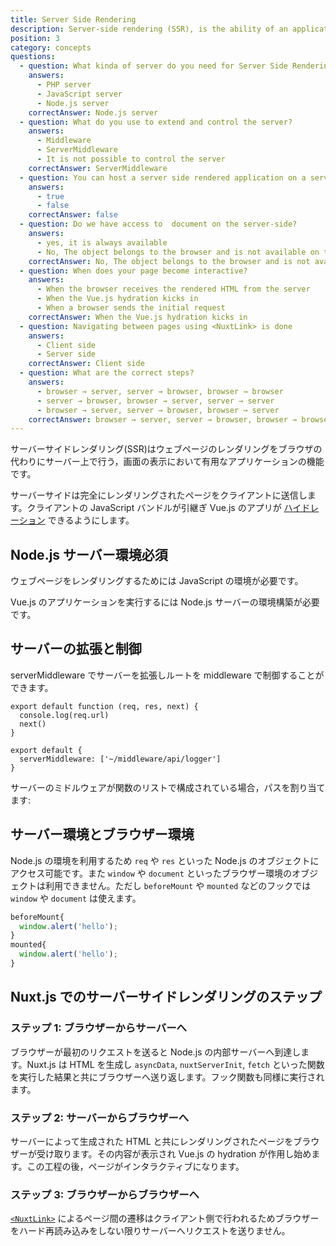 ```yaml
---
title: Server Side Rendering
description: Server-side rendering (SSR), is the ability of an application to contribute by displaying the web-page on the server instead of rendering it in the browser.
position: 3
category: concepts
questions:
  - question: What kinda of server do you need for Server Side Rendering?
    answers:
      - PHP server
      - JavaScript server
      - Node.js server
    correctAnswer: Node.js server
  - question: What do you use to extend and control the server?
    answers:
      - Middleware
      - ServerMiddleware
      - It is not possible to control the server
    correctAnswer: ServerMiddleware
  - question: You can host a server side rendered application on a serverless hosting provider
    answers:
      - true
      - false
    correctAnswer: false
  - question: Do we have access to  document on the server-side?
    answers:
      - yes, it is always available
      - No, The object belongs to the browser and is not available on the server
    correctAnswer: No, The object belongs to the browser and is not available on the server
  - question: When does your page become interactive?
    answers:
      - When the browser receives the rendered HTML from the server
      - When the Vue.js hydration kicks in
      - When a browser sends the initial request
    correctAnswer: When the Vue.js hydration kicks in
  - question: Navigating between pages using <NuxtLink> is done
    answers:
      - Client side
      - Server side
    correctAnswer: Client side
  - question: What are the correct steps?
    answers:
      - browser → server, server → browser, browser → browser
      - server → browser, browser → server, server → server
      - browser → server, server → browser, browser → server
    correctAnswer: browser → server, server → browser, browser → browser
---
```


サーバーサイドレンダリング(SSR)はウェブページのレンダリングをブラウザの代わりにサーバー上で行う，画面の表示において有用なアプリケーションの機能です。

サーバーサイドは完全にレンダリングされたページをクライアントに送信します。クライアントの JavaScript バンドルが引継ぎ Vue.js のアプリが [ハイドレーション](https://ssr.vuejs.org/guide/hydration.html) できるようにします。

## Node.js サーバー環境必須

ウェブページをレンダリングするためには JavaScript の環境が必要です。

Vue.js のアプリケーションを実行するには Node.js サーバーの環境構築が必要です。

## サーバーの拡張と制御

serverMiddleware でサーバーを拡張しルートを middleware で制御することができます。

```js{}[middleware/api/logger.js]
export default function (req, res, next) {
  console.log(req.url)
  next()
}
```

```js{}[nuxt.config.js]
export default {
  serverMiddleware: ['~/middleware/api/logger']
}
```

サーバーのミドルウェアが関数のリストで構成されている場合，パスを割り当てます:

## サーバー環境とブラウザー環境

Node.js の環境を利用するため `req` や `res` といった Node.js のオブジェクトにアクセス可能です。また `window` や `document` といったブラウザー環境のオブジェクトは利用できません。ただし `beforeMount` や `mounted` などのフックでは`window` や `document` は使えます。

```js
beforeMount{
  window.alert('hello');
}
mounted{
  window.alert('hello');
}
```

## Nuxt.js でのサーバーサイドレンダリングのステップ

### ステップ 1: ブラウザーからサーバーへ

ブラウザーが最初のリクエストを送ると Node.js の内部サーバーへ到達します。Nuxt.js は HTML を生成し `asyncData`, `nuxtServerInit`, `fetch` といった関数を実行した結果と共にブラウザーへ送り返します。フック関数も同様に実行されます。

### ステップ 2: サーバーからブラウザーへ

サーバーによって生成された HTML と共にレンダリングされたページをブラウザーが受け取ります。その内容が表示され Vue.js の hydration が作用し始めます。この工程の後，ページがインタラクティブになります。

### ステップ 3: ブラウザーからブラウザーへ

[`<NuxtLink>`](/docs/2.x/features/nuxt-components#the-nuxtlink-component) によるページ間の遷移はクライアント側で行われるためブラウザーをハード再読み込みをしない限りサーバーへリクエストを送りません。

<quiz :questions="questions"></quiz>
